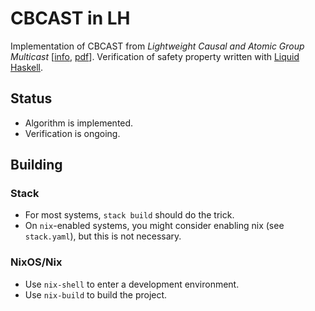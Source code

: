 # CBCAST in LH

Implementation of CBCAST from _Lightweight Causal and Atomic Group Multicast_
[[info](https://dl.acm.org/doi/abs/10.1145/128738.128742),
[pdf](https://infoscience.epfl.ch/record/50197/files/BSS91.pdf)]. Verification
of safety property written with [Liquid
Haskell](https://github.com/ucsd-progsys/liquidhaskell).

## Status

* Algorithm is implemented.
* Verification is ongoing.

## Building

### Stack

* For most systems, `stack build` should do the trick.
* On `nix`-enabled systems, you might consider enabling nix (see `stack.yaml`),
  but this is not necessary.

### NixOS/Nix

* Use `nix-shell` to enter a development environment.
* Use `nix-build` to build the project.
